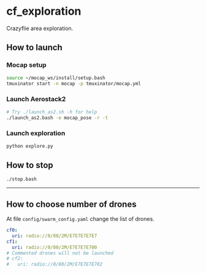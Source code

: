 # cf_exploration
Crazyflie area exploration.

## How to launch
### Mocap setup
```bash
source ~/mocap_ws/install/setup.bash
tmuxinator start -n mocap -p tmuxinator/mocap.yml
```

### Launch Aerostack2
```bash
# Try ./launch_as2.sh -h for help
./launch_as2.bash -e mocap_pose -r -t
```

### Launch exploration
```bash
python explore.py
```

## How to stop
```bash
./stop.bash
```

---

## How to choose number of drones
At file `config/swarm_config.yaml` change the list of drones.
```yml
cf0:
  uri: radio://0/80/2M/E7E7E7E7E7
cf1:
  uri: radio://0/80/2M/E7E7E7E700
# Commented drones will not be launched
# cf2:
#   uri: radio://0/80/2M/E7E7E7E702
```